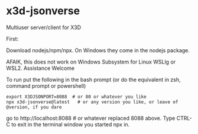 x3d-jsonverse
==============

Multiuser server/client for X3D

First:

Download nodejs/npm/npx.  On Windows they come in the nodejs package.

AFAIK, this does not work on Windows Subsystem for Linux WSLlg or WSL2. Assistance Welcome

To run put the following in the bash prompt (or do the equivalent in zsh, command prompt or powershell)
```
export X3DJSONPORT=8088  # or 80 or whatever you like
npx x3d-jsonverse@latest   # or any version you like, or leave of @version, if you dare
```
go to http://localhost:8088   # or whatever replaced 8088 above.
Type CTRL-C to exit in the terminal window you started npx in.
